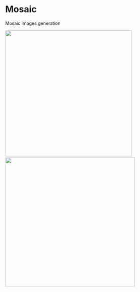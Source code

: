 # Mosaic
Mosaic images generation

<p align="center">
  <div class="nav3" style="height:705px;">
    <img src="https://habrastorage.org/getpro/habr/post_images/dc8/729/395/dc87293957d6476e4a865de29d665414.jpg" width="400">
    &nbsp;&nbsp;&nbsp;
    <img src="https://habrastorage.org/getpro/habr/post_images/df8/ecd/b6e/df8ecdb6e4ad0c7bf55cc1f7a21fcac0.jpg" width="410">
  </div>
</p>
